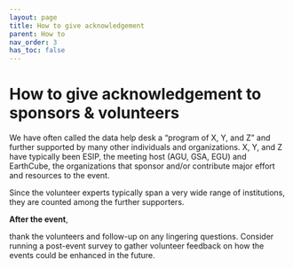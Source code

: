 ```yaml
---
layout: page
title: How to give acknowledgement
parent: How to
nav_order: 3
has_toc: false
---
```


# How to give acknowledgement to sponsors & volunteers

We have often called the data help desk a “program of X, Y, and Z” and further
supported by many other individuals and organizations. X, Y, and Z have
typically been ESIP, the meeting host (AGU, GSA, EGU) and EarthCube, the
organizations that sponsor and/or contribute major effort and resources to the
event.

Since the volunteer experts typically span a very wide range of institutions,
they are counted among the further supporters.

**After the event**,

thank the volunteers and follow-up on any lingering questions. Consider running
a post-event survey to gather volunteer feedback on how the events could be
enhanced in the future.

